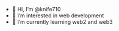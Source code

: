 - 👋 Hi, I’m @knife710
- 👀 I’m interested in web development
- 🌱 I’m currently learning web2 and web3

<!---
knife710/knife710 is a ✨ special ✨ repository because its `README.md` (this file) appears on your GitHub profile.
You can click the Preview link to take a look at your changes.
--->
